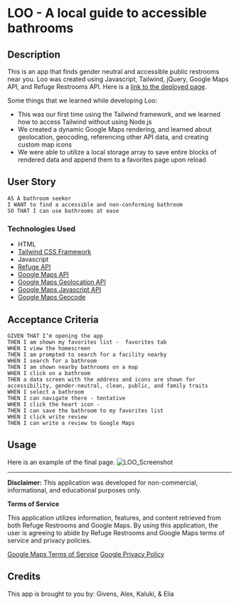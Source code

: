# LOO - A local guide to accessible bathrooms

## Description

This is an app that finds gender neutral and accessible public restrooms near you. Loo was created using Javascript, Tailwind, jQuery, Google Maps API, and Refuge Restrooms API. Here is a [link to the deployed page](https://safe-haven-bathrooms.github.io/App/).

Some things that we learned while developing Loo:
- This was our first time using the Tailwind framework, and we learned how to access Tailwind without using Node.js
- We created a dynamic Google Maps rendering, and learned about geolocation, geocoding, referencing other API data, and creating custom map icons
- We were able to utilize a local storage array to save entire blocks of rendered data and append them to a favorites page upon reload

## User Story

```
AS A bathroom seeker
I WANT to find a accessible and non-conforming bathroom
SO THAT I can use bathrooms at ease
```
### Technologies Used
- HTML
- [Tailwind CSS Framework](https://tailwindcss.com/)
- Javascript
- [Refuge API](https://www.refugerestrooms.org/api/docs/)
- [Google Maps API](https://developers.google.com/maps/documentation/javascript/overview)
- [Google Maps Geolocation API](https://developers.google.com/maps/documentation/geolocation/overview)
- [Google Maps Javascript API](https://developers.google.com/maps/documentation/javascript/overview)
- [Google Maps Geocode](https://developers.google.com/maps/documentation/geocoding/overview)

## Acceptance Criteria

```
GIVEN THAT I’m opening the app
THEN I am shown my favorites list -  favorites tab 
WHEN I view the homescreen
THEN I am prompted to search for a facility nearby
WHEN I search for a bathroom
THEN I am shown nearby bathrooms on a map
WHEN I click on a bathroom
THEN a data screen with the address and icons are shown for accessibility, gender-neutral, clean, public, and family traits
WHEN I select a bathroom
THEN I can navigate there - tentative  
WHEN I click the heart icon - 
THEN I can save the bathroom to my favorites list
WHEN I click write review
THEN I can write a review to Google Maps

```

## Usage

Here is an example of the final page.
![LOO_Screenshot](https://user-images.githubusercontent.com/101844445/169635269-b9b71a56-bd3f-4b5e-9761-ea73b2bd45b8.gif)

---

**Disclaimer:** This application was developed for non-commercial, informational, and educational purposes only.

**Terms of Service**

This application utilizes information, features, and content retrieved from both Refuge Restrooms and Google Maps. By using this application, the user is agreeing to abide by Refuge Restrooms and Google Maps terms of service and privacy policies.

[Google Maps Terms of Service](https://maps.google.com/help/terms_maps/)
[Google Privacy Policy](https://www.google.com/policies/privacy/)


## Credits

This app is brought to you by: Givens, Alex, Kaluki, & Elia
